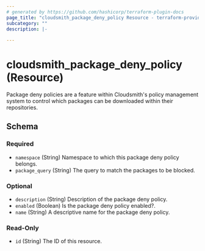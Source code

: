 ```yaml
---
# generated by https://github.com/hashicorp/terraform-plugin-docs
page_title: "cloudsmith_package_deny_policy Resource - terraform-provider-cloudsmith"
subcategory: ""
description: |-
  
---
```


# cloudsmith_package_deny_policy (Resource)

Package deny policies are a feature within Cloudsmith's policy management system to control which packages can be downloaded within their repositories.

<!-- schema generated by tfplugindocs -->
## Schema

### Required

- `namespace` (String) Namespace to which this package deny policy belongs.
- `package_query` (String) The query to match the packages to be blocked.

### Optional

- `description` (String) Description of the package deny policy.
- `enabled` (Boolean) Is the package deny policy enabled?.
- `name` (String) A descriptive name for the package deny policy.

### Read-Only

- `id` (String) The ID of this resource.
